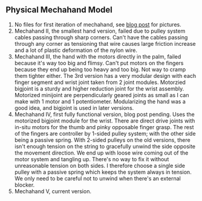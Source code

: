 Physical Mechahand Model
------------------------

1. No files for first iteration of mechahand, see [blog post](http://calin.mocanu.info/2019/06/11/mechahand-assemble.html) for pictures.
2. Mechahand II, the smallest hand version, failed due to pulley system cables passing through sharp corners. Can't have the cables passing through any corner as tensioning that wire causes large friction increase and a lot of plastic deformation of the nylon wire.
3. Mechahand III, the hand with the motors directly in the palm, failed because it's way too big and flimsy. Can't put motors on the fingers because they end up being too heavy and too big. Not way to cramp them tighter either. The 3rd version has a very modular design with each finger segment and wrist joint taken from 2 joint modules. Motorzied bigjoint is a sturdy and higher reduction joint for the wrist assembly. Motorized minijoint are perpendicularly geared joints as small as I can make with 1 motor and 1 potentiometer. Modularizing the hand was a good idea, and bigjoint is used in later versions.
4. Mechahand IV, first fully functional version, blog post pending. Uses the motorized bigjoint module for the wrist. There are direct drive joints with in-situ motors for the thumb and pinky opposable finger grasp. The rest of the fingers are controller by 1-sided pulley system; with the other side being a passive spring. With 2-sided pulleys on the old versions, there isn't enough tension on the string to gracefully unwind the side opposite the movement direction. We end up with loose wire coming out of the motor system and tangling up. There's no way to fix it without unreasonable tension on both sides. I therefore choose a single side pulley with a passive spring which keeps the system always in tension. We only need to be careful not to unwind when there's an external blocker.
5. Mechahand V, current version.